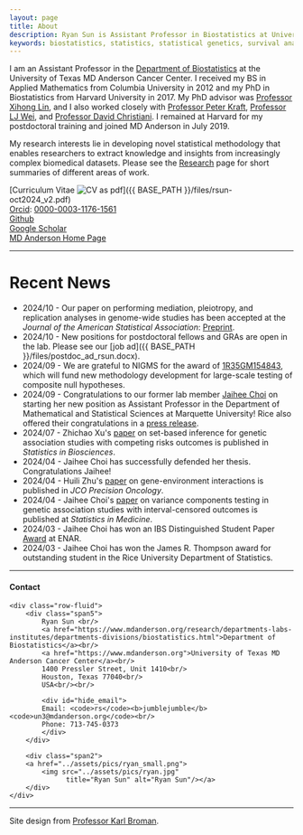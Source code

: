 ```yaml
---
layout: page
title: About
description: Ryan Sun is Assistant Professor in Biostatistics at University of Texas MD Anderson Cancer Center; integrating genetic, genomic, and clinical data to make discoveries from modern high-throughput sources.
keywords: biostatistics, statistics, statistical genetics, survival analysis
---
```


I am an Assistant Professor in the
[Department of Biostatistics](https://www.mdanderson.org/research/departments-labs-institutes/departments-divisions/biostatistics.html)
at the University of Texas MD Anderson Cancer Center.
I received my BS in Applied Mathematics from Columbia University in 2012
and my PhD in Biostatistics from Harvard University in 2017.
My PhD advisor was [Professor Xihong Lin](https://www.hsph.harvard.edu/xihong-lin/),
and I also worked closely with [Professor Peter Kraft](https://www.hsph.harvard.edu/peter-kraft/),
[Professor LJ Wei](https://www.hsph.harvard.edu/l-wei/), and [Professor David Christiani](https://www.hsph.harvard.edu/david-christiani/).
I remained at Harvard for my postdoctoral training and joined MD Anderson in July 2019.

My research interests lie in developing novel statistical methodology that enables researchers to extract knowledge and insights from increasingly complex biomedical datasets. Please see the [Research](pages/pubs.md) page for short summaries of different areas of work.

[Curriculum Vitae ![CV as pdf](pages/icons16/pdf-icon.png)]({{ BASE_PATH }}/files/rsun-oct2024_v2.pdf)<br/>
[Orcid](https://orcid.org): [0000-0003-1176-1561](https://orcid.org/0000-0003-1176-1561)<br/>
[Github](https://github.com/ryanrsun)<br/>
[Google Scholar](https://scholar.google.com/citations?user=9odeJa0AAAAJ&hl=en)<br/>
[MD Anderson Home Page](https://faculty.mdanderson.org/profiles/ryan_sun.html)<br/>

---

# Recent News
* 2024/10 - Our paper on performing mediation, pleiotropy, and replication analyses in genome-wide studies has been accepted at the *Journal of the American Statistical Association*: [Preprint](https://arxiv.org/abs/2309.12584).
* 2024/10 - New positions for postdoctoral fellows and GRAs are open in the lab. Please see our [job ad]({{ BASE_PATH }}/files/postdoc_ad_rsun.docx).
* 2024/09 - We are grateful to NIGMS for the award of [1R35GM154843](https://reporter.nih.gov/search/3MAsCl2AykS7T5SLjlQMyA/project-details/10937675), which will fund new methodology development for large-scale testing of composite null hypotheses.
* 2024/09 - Congratulations to our former lab member [Jaihee Choi](https://www.marquette.edu/mathematical-and-statistical-sciences/directory/jaihee-choi.php) on starting her new position as Assistant Professor in the Department of Mathematical and Statistical Sciences at Marquette University! Rice also offered their congratulations in a [press release](https://engineering.rice.edu/news/jaihee-choi-24-joins-faculty-marquette-university).
* 2024/07 - Zhichao Xu's [paper](https://link.springer.com/article/10.1007/s12561-024-09448-3) on set-based inference for genetic association studies with competing risks outcomes is published in *Statistics in Biosciences*. 
* 2024/04 - Jaihee Choi has successfully defended her thesis. Congratulations Jaihee!
* 2024/04 - Huili Zhu's [paper](https://ascopubs.org/doi/abs/10.1200/PO.23.00355) on gene-environment interactions is published in *JCO Precision Oncology*. 
* 2024/04 - Jaihee Choi's [paper](https://onlinelibrary.wiley.com/doi/abs/10.1002/sim.10081) on variance components testing in genetic association studies with interval-censored outcomes is published at *Statistics in Medicine*. 
* 2024/03 - Jaihee Choi has won an IBS Distinguished Student Paper [Award](https://engineering.rice.edu/news/jaihee-choi-wins-ibs-distinguished-student-paper-award) at ENAR. 
* 2024/03 - Jaihee Choi has won the James R. Thompson award for outstanding student in the Rice University Department of Statistics.

---

<div class="container">
<h4><a name="Contact"></a>Contact</h4>

    <div class="row-fluid">
        <div class="span5">
            Ryan Sun <br/>
            <a href="https://www.mdanderson.org/research/departments-labs-institutes/departments-divisions/biostatistics.html">Department of Biostatistics</a><br/>
            <a href="https://www.mdanderson.org">University of Texas MD Anderson Cancer Center</a><br/>
            1400 Pressler Street, Unit 1410<br/>
            Houston, Texas 77040<br/>
            USA<br/><br/>

            <div id="hide_email">
            Email: <code>rs</code><b>jumblejumble</b><code>un3@mdanderson.org</code><br/>
            Phone: 713-745-0373
            </div>
        </div>

        <div class="span2">
        <a href="../assets/pics/ryan_small.png">
            <img src="../assets/pics/ryan.jpg"
                  title="Ryan Sun" alt="Ryan Sun"/></a>
        </div>
    </div>
</div>

---

Site design from [Professor Karl Broman](https://kbroman.org).
